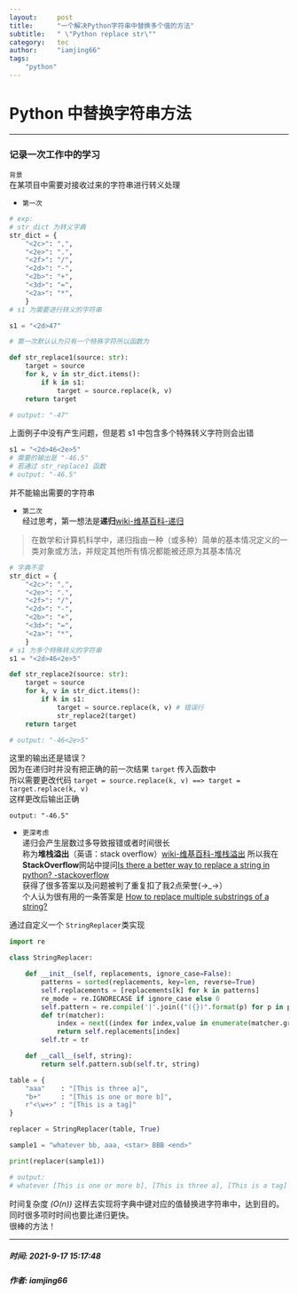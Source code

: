 ```yaml
--- 
layout:     post
title:      "一个解决Python字符串中替换多个值的方法"
subtitle:   " \"Python replace str\""
category:   tec
author:     "iamjing66"
tags:
    "python"
--- 
```


# Python 中替换字符串方法       
<hr>

### 记录一次工作中的学习      

`背景`        
在某项目中需要对接收过来的字符串进行转义处理

* `第一次`    
```python
# exp:    
# str_dict 为转义字典    
str_dict = {
    "<2c>": ",",
    "<2e>": ".",
    "<2f>": "/",
    "<2d>": "-",
    "<2b>": "+",
    "<3d>": "=",
    "<2a>": "*",
    }
# s1 为需要进行转义的字符串        

s1 = "<2d>47"

# 第一次默认认为只有一个特殊字符所以函数为       

def str_replace1(source: str):
    target = source
    for k, v in str_dict.items():
        if k in s1:
            target = source.replace(k, v)
    return target

# output: "-47"    
```
上面例子中没有产生问题，但是若 s1 中包含多个特殊转义字符则会出错
```python
s1 = "<2d>46<2e>5"
# 需要的输出是 "-46.5"
# 若通过 str_replace1 函数
# output: "-46.5"
```
并不能输出需要的字符串

* `第二次`     
经过思考，第一想法是**递归**[wiki-维基百科-递归](https://zh.wikipedia.org/wiki/%E9%80%92%E5%BD%92)   
> 在数学和计算机科学中，递归指由一种（或多种）简单的基本情况定义的一类对象或方法，并规定其他所有情况都能被还原为其基本情况          
            
```python
# 字典不变
str_dict = {
    "<2c>": ",",
    "<2e>": ".",
    "<2f>": "/",
    "<2d>": "-",
    "<2b>": "+",
    "<3d>": "=",
    "<2a>": "*",
    }
# s1 为多个特殊转义的字符串
s1 = "<2d>46<2e>5"

def str_replace2(source: str):
    target = source
    for k, v in str_dict.items():
        if k in s1:
            target = source.replace(k, v) # 错误行
            str_replace2(target)
    return target

# output: "-46<2e>5"
```
这里的输出还是错误？      
因为在递归时并没有把正确的前一次结果 `target` 传入函数中       
所以需要更改代码 `target = source.replace(k, v) ==> target = target.replace(k, v)`      
这样更改后输出正确

```text
output: "-46.5"
```     


* `更深考虑`   
递归会产生层数过多导致报错或者时间很长   
称为**堆栈溢出**（英语：stack overflow）[wiki-维基百科-堆栈溢出](https://zh.wikipedia.org/wiki/%E5%A0%86%E7%96%8A%E6%BA%A2%E4%BD%8D)
所以我在 **StackOverflow**网站中提问[Is there a better way to replace a string in python? -stackoverflow](https://stackoverflow.com/questions/69218161/is-there-a-better-way-to-replace-a-string-in-python/69218390#69218390)   
获得了很多答案以及问题被判了重复扣了我2点荣誉(→_→）   
个人认为很有用的一条答案是 [How to replace multiple substrings of a string?](https://stackoverflow.com/a/69195618/16239086)   

通过自定义一个 `StringReplacer`类实现
```python
import re

class StringReplacer:

    def __init__(self, replacements, ignore_case=False):
        patterns = sorted(replacements, key=len, reverse=True)
        self.replacements = [replacements[k] for k in patterns]
        re_mode = re.IGNORECASE if ignore_case else 0
        self.pattern = re.compile('|'.join(("({})".format(p) for p in patterns)), re_mode)
        def tr(matcher):
            index = next((index for index,value in enumerate(matcher.groups()) if value), None)
            return self.replacements[index]
        self.tr = tr

    def __call__(self, string):
        return self.pattern.sub(self.tr, string)

table = {
    "aaa"    : "[This is three a]",
    "b+"     : "[This is one or more b]",
    r"<\w+>" : "[This is a tag]"
}

replacer = StringReplacer(table, True)

sample1 = "whatever bb, aaa, <star> BBB <end>"

print(replacer(sample1))

# output: 
# whatever [This is one or more b], [This is three a], [This is a tag] [This is one or more b] [This is a tag]
```
时间复杂度 *(O(n))*
这样去实现将字典中键对应的值替换进字符串中，达到目的。同时很多项时时间也要比递归更快。   
很棒的方法！

<hr>

##### 时间: 2021-9-17 15:17:48
##### 作者: **iamjing66**
